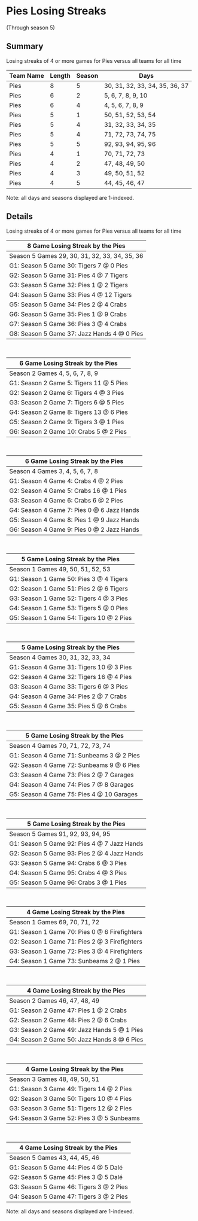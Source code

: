 # Pies Losing Streaks
(Through season 5)
## Summary



Losing streaks of 4 or more games for Pies versus all teams for all time



| Team Name | Length | Season | Days |
| ----- | ----- | ----- | ----- |
| Pies                           | 8          | 5          | 30, 31, 32, 33, 34, 35, 36, 37 |
| Pies                           | 6          | 2          | 5, 6, 7, 8, 9, 10 |
| Pies                           | 6          | 4          | 4, 5, 6, 7, 8, 9 |
| Pies                           | 5          | 1          | 50, 51, 52, 53, 54 |
| Pies                           | 5          | 4          | 31, 32, 33, 34, 35 |
| Pies                           | 5          | 4          | 71, 72, 73, 74, 75 |
| Pies                           | 5          | 5          | 92, 93, 94, 95, 96 |
| Pies                           | 4          | 1          | 70, 71, 72, 73 |
| Pies                           | 4          | 2          | 47, 48, 49, 50 |
| Pies                           | 4          | 3          | 49, 50, 51, 52 |
| Pies                           | 4          | 5          | 44, 45, 46, 47 |




Note: all days and seasons displayed are 1-indexed.

## Details


Losing streaks of 4 or more games for Pies versus all teams for all time

| 8 Game Losing Streak by the Pies |
| ----- |
| Season 5 Games 29, 30, 31, 32, 33, 34, 35, 36 |
| G1: Season 5 Game 30: Tigers 7  @  0 Pies |
| G2: Season 5 Game 31: Pies 4  @  7 Tigers |
| G3: Season 5 Game 32: Pies 1  @  2 Tigers |
| G4: Season 5 Game 33: Pies 4  @ 12 Tigers |
| G5: Season 5 Game 34: Pies 2  @  4 Crabs |
| G6: Season 5 Game 35: Pies 1  @  9 Crabs |
| G7: Season 5 Game 36: Pies 3  @  4 Crabs |
| G8: Season 5 Game 37: Jazz Hands 4  @  0 Pies |

<br />

| 6 Game Losing Streak by the Pies |
| ----- |
| Season 2 Games 4, 5, 6, 7, 8, 9 |
| G1: Season 2 Game 5: Tigers 11 @  5 Pies |
| G2: Season 2 Game 6: Tigers 4  @  3 Pies |
| G3: Season 2 Game 7: Tigers 6  @  5 Pies |
| G4: Season 2 Game 8: Tigers 13 @  6 Pies |
| G5: Season 2 Game 9: Tigers 3  @  1 Pies |
| G6: Season 2 Game 10: Crabs 5  @  2 Pies |

<br />

| 6 Game Losing Streak by the Pies |
| ----- |
| Season 4 Games 3, 4, 5, 6, 7, 8 |
| G1: Season 4 Game 4: Crabs 4  @  2 Pies |
| G2: Season 4 Game 5: Crabs 16 @  1 Pies |
| G3: Season 4 Game 6: Crabs 6  @  2 Pies |
| G4: Season 4 Game 7: Pies 0  @  6 Jazz Hands |
| G5: Season 4 Game 8: Pies 1  @  9 Jazz Hands |
| G6: Season 4 Game 9: Pies 0  @  2 Jazz Hands |

<br />

| 5 Game Losing Streak by the Pies |
| ----- |
| Season 1 Games 49, 50, 51, 52, 53 |
| G1: Season 1 Game 50: Pies 3  @  4 Tigers |
| G2: Season 1 Game 51: Pies 2  @  6 Tigers |
| G3: Season 1 Game 52: Tigers 4  @  3 Pies |
| G4: Season 1 Game 53: Tigers 5  @  0 Pies |
| G5: Season 1 Game 54: Tigers 10 @  2 Pies |

<br />

| 5 Game Losing Streak by the Pies |
| ----- |
| Season 4 Games 30, 31, 32, 33, 34 |
| G1: Season 4 Game 31: Tigers 10 @  3 Pies |
| G2: Season 4 Game 32: Tigers 16 @  4 Pies |
| G3: Season 4 Game 33: Tigers 6  @  3 Pies |
| G4: Season 4 Game 34: Pies 2  @  7 Crabs |
| G5: Season 4 Game 35: Pies 5  @  6 Crabs |

<br />

| 5 Game Losing Streak by the Pies |
| ----- |
| Season 4 Games 70, 71, 72, 73, 74 |
| G1: Season 4 Game 71: Sunbeams 3  @  2 Pies |
| G2: Season 4 Game 72: Sunbeams 9  @  6 Pies |
| G3: Season 4 Game 73: Pies 2  @  7 Garages |
| G4: Season 4 Game 74: Pies 7  @  8 Garages |
| G5: Season 4 Game 75: Pies 4  @ 10 Garages |

<br />

| 5 Game Losing Streak by the Pies |
| ----- |
| Season 5 Games 91, 92, 93, 94, 95 |
| G1: Season 5 Game 92: Pies 4  @  7 Jazz Hands |
| G2: Season 5 Game 93: Pies 2  @  4 Jazz Hands |
| G3: Season 5 Game 94: Crabs 6  @  3 Pies |
| G4: Season 5 Game 95: Crabs 4  @  3 Pies |
| G5: Season 5 Game 96: Crabs 3  @  1 Pies |

<br />

| 4 Game Losing Streak by the Pies |
| ----- |
| Season 1 Games 69, 70, 71, 72 |
| G1: Season 1 Game 70: Pies 0  @  6 Firefighters |
| G2: Season 1 Game 71: Pies 2  @  3 Firefighters |
| G3: Season 1 Game 72: Pies 3  @  4 Firefighters |
| G4: Season 1 Game 73: Sunbeams 2  @  1 Pies |

<br />

| 4 Game Losing Streak by the Pies |
| ----- |
| Season 2 Games 46, 47, 48, 49 |
| G1: Season 2 Game 47: Pies 1  @  2 Crabs |
| G2: Season 2 Game 48: Pies 2  @  6 Crabs |
| G3: Season 2 Game 49: Jazz Hands 5  @  1 Pies |
| G4: Season 2 Game 50: Jazz Hands 8  @  6 Pies |

<br />

| 4 Game Losing Streak by the Pies |
| ----- |
| Season 3 Games 48, 49, 50, 51 |
| G1: Season 3 Game 49: Tigers 14 @  2 Pies |
| G2: Season 3 Game 50: Tigers 10 @  4 Pies |
| G3: Season 3 Game 51: Tigers 12 @  2 Pies |
| G4: Season 3 Game 52: Pies 3  @  5 Sunbeams |

<br />

| 4 Game Losing Streak by the Pies |
| ----- |
| Season 5 Games 43, 44, 45, 46 |
| G1: Season 5 Game 44: Pies 4  @  5 Dalé |
| G2: Season 5 Game 45: Pies 3  @  5 Dalé |
| G3: Season 5 Game 46: Tigers 3  @  2 Pies |
| G4: Season 5 Game 47: Tigers 3  @  2 Pies |



Note: all days and seasons displayed are 1-indexed.

